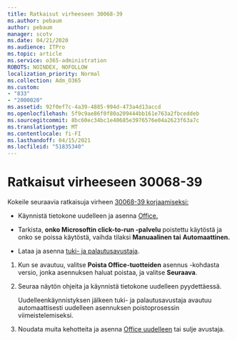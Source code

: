 ```yaml
---
title: Ratkaisut virheeseen 30068-39
ms.author: pebaum
author: pebaum
manager: scotv
ms.date: 04/21/2020
ms.audience: ITPro
ms.topic: article
ms.service: o365-administration
ROBOTS: NOINDEX, NOFOLLOW
localization_priority: Normal
ms.collection: Adm_O365
ms.custom:
- "833"
- "2000020"
ms.assetid: 92f0ef7c-4a39-4885-994d-473a4d13accd
ms.openlocfilehash: 5f9c9ae86f0f80a209444bb161e763a2fbceddeb
ms.sourcegitcommit: 8bc60ec34bc1e40685e3976576e04a2623f63a7c
ms.translationtype: MT
ms.contentlocale: fi-FI
ms.lasthandoff: 04/15/2021
ms.locfileid: "51835340"
---
```

# <a name="solutions-for-error-30068-39"></a>Ratkaisut virheeseen 30068-39

Kokeile seuraavia ratkaisuja virheen [30068-39 korjaamiseksi:](https://support.office.com/article/963ca3e4-217a-4c16-9c02-ff946548357b?wt.mc_id=Alchemy_ClientDIA)
  
- Käynnistä tietokone uudelleen ja asenna [Office.](https://portal.office.com/OLS/MySoftware.aspx)

- Tarkista, **onko Microsoftin click-to-run -palvelu** [](https://support.office.com/article/963ca3e4-217a-4c16-9c02-ff946548357b?wt.mc_id=Alchemy_ClientDIA) poistettu käytöstä ja onko se poissa käytöstä, vaihda tilaksi **Manuaalinen tai** **Automaattinen.**

- Lataa ja asenna [tuki- ja palautusavustaja](https://aka.ms/SARA-OfficeUninstall-Alchemy).

1. Kun se avautuu, valitse **Poista Office-tuotteiden** asennus -kohdasta versio, jonka asennuksen haluat poistaa, ja valitse **Seuraava**.

2. Seuraa näytön ohjeita ja käynnistä tietokone uudelleen pyydettäessä.

    Uudelleenkäynnistyksen jälkeen tuki- ja palautusavustaja avautuu automaattisesti uudelleen asennuksen poistoprosessin viimeistelemiseksi.

3. Noudata muita kehotteita ja asenna [Office uudelleen](https://portal.office.com/OLS/MySoftware.aspx) tai sulje avustaja.
